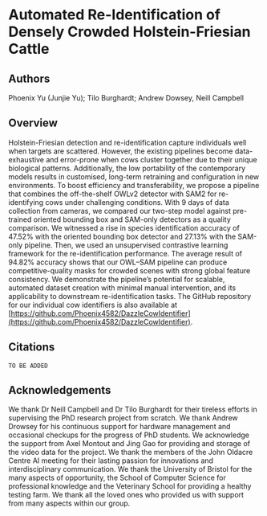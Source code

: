 # Automated Re-Identification of Densely Crowded Holstein-Friesian Cattle

## Authors
Phoenix Yu (Junjie Yu); Tilo Burghardt; Andrew Dowsey, Neill Campbell

## Overview
Holstein-Friesian detection and re-identification capture individuals well when targets are scattered. However, the existing pipelines become data-exhaustive and error-prone when cows cluster together due to their unique biological patterns. Additionally, the low portability of the contemporary models results in customised, long-term retraining and configuration in new environments. To boost efficiency and transferability, we propose a pipeline that combines the off-the-shelf OWLv2 detector with SAM2 for re-identifying cows under challenging conditions. With 9 days of data collection from cameras, we compared our two-step model against pre-trained oriented bounding box and SAM-only detectors as a quality comparison. We witnessed a rise in species identification accuracy of 47.52% with the oriented bounding box detector and 27.13% with the SAM-only pipeline. Then, we used an unsupervised contrastive learning framework for the re-identification performance. The average result of 94.82% accuracy shows that our OWL–SAM pipeline can produce competitive-quality masks for crowded scenes with strong global feature consistency. We demonstrate the pipeline’s potential for scalable, automated dataset creation with minimal manual intervention, and its applicability to downstream re-identification tasks. The GitHub repository for our individual cow identifiers is also available at [https://github.com/Phoenix4582/DazzleCowIdentifier](https://github.com/Phoenix4582/DazzleCowIdentifier). 

## Citations
```
TO BE ADDED
```

## Acknowledgements
We thank Dr Neill Campbell and Dr Tilo Burghardt for their tireless efforts in supervising the PhD research project from scratch. We thank Andrew Drowsey for his continuous support for hardware management and occasional checkups for the progress of PhD students. We acknowledge the support from Axel Montout and Jing Gao for providing and storage of the video data for the project. We thank the members of the John Oldacre Centre AI meeting for their lasting passion for innovations and interdisciplinary communication. We thank the University of Bristol for the many aspects of opportunity, the School of Computer Science for professional knowledge and the Veterinary School for providing a healthy testing farm. We thank all the loved ones who provided us with support from many aspects within our group. 
